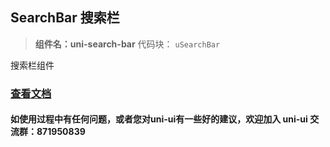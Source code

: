 

## SearchBar 搜索栏

> **组件名：uni-search-bar**
> 代码块： `uSearchBar`


搜索栏组件

### [查看文档](https://uniapp.dcloud.io/component/uniui/uni-search-bar)
#### 如使用过程中有任何问题，或者您对uni-ui有一些好的建议，欢迎加入 uni-ui 交流群：871950839 


